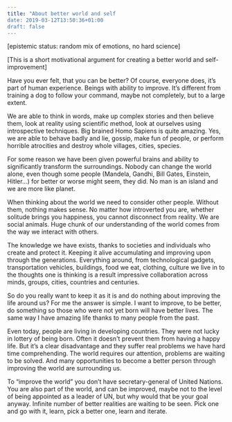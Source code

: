 ```yaml
---
title: "About better world and self
date: 2019-03-12T13:50:36+01:00
draft: false
---
```


[epistemic status: random mix of emotions, no hard science]

[This is a short motivational argument for creating a better world and self-improvement]

Have you ever felt, that you can be better? Of course, everyone does, it’s part of human experience. Beings with ability to improve. It’s different from training a dog to follow your command, maybe not completely, but to a large extent. 

We are able to think in words, make up complex stories and then believe them, look at reality using scientific method, look at ourselves using introspective techniques. Big brained Homo Sapiens is quite amazing. Yes, we are able to behave badly and lie, gossip, make fun of people, or perform horrible atrocities and destroy whole villages, cities, species.

For some reason we have been given powerful brains and ability to significantly transform the surroundings. Nobody can change the world alone, even though some people (Mandela, Gandhi, Bill Gates, Einstein, Hitler…) for better or worse might seem, they did. No man is an island and we are more like planet.

When thinking about the world we need to consider other people. Without them, nothing makes sense. No matter how introverted you are, whether solitude brings you happiness, you cannot disconnect from reality. We are social animals. Huge chunk of our understanding of the world comes from the way we interact with others.

The knowledge we have exists, thanks to societies and individuals who create and protect it. Keeping it alive accumulating and improving upon through the generations. Everything around, from technological gadgets, transportation vehicles, buildings, food we eat, clothing, culture we live in to the thoughts one is thinking is a result impressive collaboration across minds, groups, cities, countries and centuries.

So do you really want to keep it as it is and do nothing about improving the life around us? For me the answer is simple. I want to improve, to be better, do something so those who were not yet born will have better lives. The same way I have amazing life thanks to many people from the past.

Even today, people are living in developing countries. They were not lucky in lottery of being born. Often it doesn't prevent them from having a happy life. But it’s a clear disadvantage and they suffer real problems we have hard time comprehending. The world requires our attention, problems are waiting to be solved. And many opportunities to become a better person through improving the world are surrounding us.

To “improve the world” you don’t have secretary-general of United Nations. You are also part of the world, and can be improved, maybe not to the level of being appointed as a leader of UN, but why would that be your goal anyway. Infinite number of better realities are waiting to be seen. Pick one and go with it, learn, pick a better one, learn and iterate.